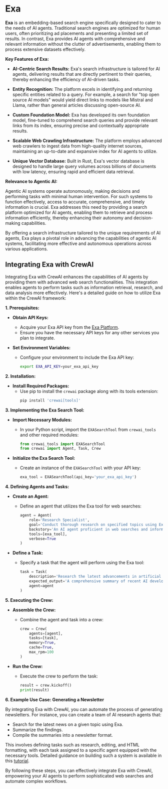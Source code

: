 # Exa

**Exa** is an embedding-based search engine specifically designed to cater to the needs of AI agents. Traditional search engines are optimized for human users, often prioritizing ad placements and presenting a limited set of results. In contrast, Exa provides AI agents with comprehensive and relevant information without the clutter of advertisements, enabling them to process extensive datasets effectively. 

**Key Features of Exa:**

- **AI-Centric Search Results:** Exa's search infrastructure is tailored for AI agents, delivering results that are directly pertinent to their queries, thereby enhancing the efficiency of AI-driven tasks. 

- **Entity Recognition:** The platform excels in identifying and returning specific entities related to a query. For example, a search for "top open source AI models" would yield direct links to models like Mistral and Llama, rather than general articles discussing open-source AI. 

- **Custom Foundation Model:** Exa has developed its own foundation model, fine-tuned to comprehend search queries and provide relevant links from its index, ensuring precise and contextually appropriate results. 

- **Scalable Web Crawling Infrastructure:** The platform employs advanced web crawlers to ingest data from high-quality internet sources, maintaining an up-to-date and expansive index for AI agents to utilize. 

- **Unique Vector Database:** Built in Rust, Exa's vector database is designed to handle large query volumes across billions of documents with low latency, ensuring rapid and efficient data retrieval. 

**Relevance to Agentic AI:**

Agentic AI systems operate autonomously, making decisions and performing tasks with minimal human intervention. For such systems to function effectively, access to accurate, comprehensive, and timely information is crucial. Exa addresses this need by providing a search platform optimized for AI agents, enabling them to retrieve and process information efficiently, thereby enhancing their autonomy and decision-making capabilities.

By offering a search infrastructure tailored to the unique requirements of AI agents, Exa plays a pivotal role in advancing the capabilities of agentic AI systems, facilitating more effective and autonomous operations across various applications. 

## Integrating Exa with CrewAI

Integrating Exa with CrewAI enhances the capabilities of AI agents by providing them with advanced web search functionalities. This integration enables agents to perform tasks such as information retrieval, research, and data analysis more effectively. Here's a detailed guide on how to utilize Exa within the CrewAI framework:

**1. Prerequisites:**

- **Obtain API Keys:**
  - Acquire your Exa API key from the [Exa Platform](https://exa.com/).
  - Ensure you have the necessary API keys for any other services you plan to integrate.

- **Set Environment Variables:**
  - Configure your environment to include the Exa API key:
    ```bash
    export EXA_API_KEY=your_exa_api_key
    ```

**2. Installation:**

- **Install Required Packages:**
  - Use pip to install the `crewai` package along with its tools extension:
    ```bash
    pip install 'crewai[tools]'
    ```

**3. Implementing the Exa Search Tool:**

- **Import Necessary Modules:**
  - In your Python script, import the `EXASearchTool` from `crewai_tools` and other required modules:
    ```python
    from crewai_tools import EXASearchTool
    from crewai import Agent, Task, Crew
    ```

- **Initialize the Exa Search Tool:**
  - Create an instance of the `EXASearchTool` with your API key:
    ```python
    exa_tool = EXASearchTool(api_key='your_exa_api_key')
    ```

**4. Defining Agents and Tasks:**

- **Create an Agent:**
  - Define an agent that utilizes the Exa tool for web searches:
    ```python
    agent = Agent(
        role='Research Specialist',
        goal='Conduct thorough research on specified topics using Exa.',
        backstory='An AI agent proficient in web searches and information retrieval.',
        tools=[exa_tool],
        verbose=True
    )
    ```

- **Define a Task:**
  - Specify a task that the agent will perform using the Exa tool:
    ```python
    task = Task(
        description='Research the latest advancements in artificial intelligence.',
        expected_output='A comprehensive summary of recent AI developments.',
        agent=agent
    )
    ```

**5. Executing the Crew:**

- **Assemble the Crew:**
  - Combine the agent and task into a crew:
    ```python
    crew = Crew(
        agents=[agent],
        tasks=[task],
        memory=True,
        cache=True,
        max_rpm=100
    )
    ```

- **Run the Crew:**
  - Execute the crew to perform the task:
    ```python
    result = crew.kickoff()
    print(result)
    ```

**6. Example Use Case: Generating a Newsletter**

By integrating Exa with CrewAI, you can automate the process of generating newsletters. For instance, you can create a team of AI research agents that:

- Search for the latest news on a given topic using Exa.
- Summarize the findings.
- Compile the summaries into a newsletter format.

This involves defining tasks such as research, editing, and HTML formatting, with each task assigned to a specific agent equipped with the necessary tools. Detailed guidance on building such a system is available in this [tutorial](https://alejandro-ao.com/crewai-with-exa-research-agent-newsletter/).



By following these steps, you can effectively integrate Exa with CrewAI, empowering your AI agents to perform sophisticated web searches and automate complex workflows. 